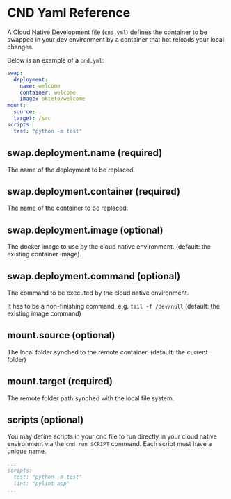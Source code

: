 # CND Yaml Reference

A Cloud Native Development file (`cnd.yml`) defines the container to be swapped in your dev environment by a container that hot reloads your local changes.

Below is an example of a `cnd.yml`:

```yaml
swap:
  deployment:
    name: welcome
    container: welcome
    image: okteto/welcome
mount:
  source: .
  target: /src
scripts:
  test: "python -m test"
```

## swap.deployment.name (required)

The name of the deployment to be replaced.

## swap.deployment.container (required)

The name of the container to be replaced.

## swap.deployment.image (optional)

The docker image to use by the cloud native environment. (default: the existing container image).

## swap.deployment.command (optional)

The command to be executed by the cloud native environment.

It has to be a non-finishing command, e.g. `tail -f /dev/null` (default: the existing image command)

## mount.source (optional)

The local folder synched to the remote container. (default: the current folder)

## mount.target (required)

The remote folder path synched with the local file system.

## scripts (optional)

You may define scripts in your cnd file to run directly in your cloud native environment via the `cnd run SCRIPT` command. Each script must have a unique name.
```yaml
...
scripts:
  test: "python -m test"
  lint: "pylint app"
...
```
